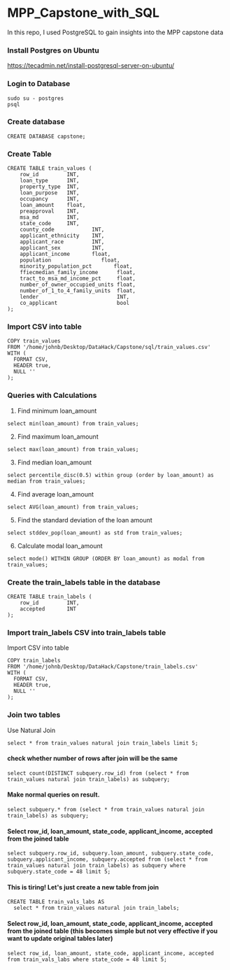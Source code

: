 # MPP_Capstone_with_SQL
In this repo, I used PostgreSQL to gain insights into the MPP capstone data

### Install Postgres on Ubuntu
https://tecadmin.net/install-postgresql-server-on-ubuntu/


### Login to Database 
```{bash}
sudo su - postgres
psql
```

### Create database 
```{sql}
CREATE DATABASE capstone;
```
### Create Table
```{sql}
CREATE TABLE train_values (
    row_id         INT,
    loan_type      INT,
    property_type  INT,
    loan_purpose   INT,
    occupancy      INT,
    loan_amount    float,
    preapproval    INT,
    msa_md         INT,
    state_code     INT,
    county_code            INT,
    applicant_ethnicity    INT,
    applicant_race         INT,
    applicant_sex          INT,
    applicant_income       float,
    population                float,
    minority_population_pct       float,
    ffiecmedian_family_income      float,
    tract_to_msa_md_income_pct     float,
    number_of_owner_occupied_units float,
    number_of_1_to_4_family_units  float,
    lender                         INT,
    co_applicant                   bool
);
```
### Import CSV into table
```{sql}
COPY train_values
FROM '/home/johnb/Desktop/DataHack/Capstone/sql/train_values.csv'
WITH (
  FORMAT CSV,
  HEADER true,
  NULL ''
);
```
### Queries with Calculations
1. Find minimum loan_amount
```{sql}
select min(loan_amount) from train_values;
```
2. Find maximum loan_amount
```{sql}
select max(loan_amount) from train_values;
```
3. Find median loan_amount
```{sql}
select percentile_disc(0.5) within group (order by loan_amount) as median from train_values;
```
4. Find average loan_amount
```{sql}
select AVG(loan_amount) from train_values;
```
5. Find the standard deviation of the loan amount
```{sql}
select stddev_pop(loan_amount) as std from train_values;
```
6. Calculate modal loan_amount
```{sql}
select mode() WITHIN GROUP (ORDER BY loan_amount) as modal from train_values;

```

### Create the train_labels table in the database
```{sql}
CREATE TABLE train_labels (
    row_id         INT,
    accepted       INT
);
```

### Import train_labels CSV into train_labels table
Import CSV into table
```{sql}
COPY train_labels
FROM '/home/johnb/Desktop/DataHack/Capstone/train_labels.csv'
WITH (
  FORMAT CSV,
  HEADER true,
  NULL ''
);
```
### Join two tables
Use Natural Join
```{sql}
select * from train_values natural join train_labels limit 5;
```
#### check whether number of rows after join will be the same
```{sql}
select count(DISTINCT subquery.row_id) from (select * from train_values natural join train_labels) as subquery;
```
#### Make normal queries on result.
```{sql}
select subquery.* from (select * from train_values natural join train_labels) as subquery;
```
#### Select row_id, loan_amount, state_code, applicant_income, accepted from the joined table
```{sql}
select subquery.row_id, subquery.loan_amount, subquery.state_code, subquery.applicant_income, subquery.accepted from (select * from train_values natural join train_labels) as subquery where subquery.state_code = 48 limit 5;
```

#### This is tiring! Let's just create a new table from join
```{sql}
CREATE TABLE train_vals_labs AS 
  select * from train_values natural join train_labels;
```

#### Select row_id, loan_amount, state_code, applicant_income, accepted from the joined table (this becomes simple but not very effective if you want to update original tables later)
```{sql}
select row_id, loan_amount, state_code, applicant_income, accepted from train_vals_labs where state_code = 48 limit 5;
```
